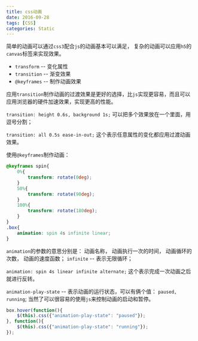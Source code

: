 ```yaml
---
title: css动画
date: 2016-09-28
tags: [CSS]
categories: Static
---
```


简单的动画可以通过`css3`配合`js`的动画基本可以满足，
复杂的动画可以应用`h5`的`canvas`标签来实现效果。

- `transform` -- 变化属性
- `transition` -- 渐变效果
- `@keyframes` -- 制作动画效果

应用`transition`制作动画的过渡效果是更好的选择，比`js`实现更容易，而且可以应用浏览器的硬件加速效果，实现更高的性能。

`transition: height 0.6s, background 1s;` 可以把多个效果放在一个里面，用逗号分割；

`transition: all 0.5s ease-in-out;` 这个表示任意属性的变化都应用过渡动画效果。

使用`@keyframes`制作动画：

```CSS
@keyframes spin{
    0%{
        transform: rotate(0deg);
    }
    50%{
        transform: rotate(90deg);
    }
    100%{
        transform: rotate(180deg);
    }
}
.box{
    animation: spin 4s infinite linear;
}
```
`animation`的参数的意思分别是： 动画名称， 动画执行一次的时间， 动画循环的次数， 动画的速度函数；
`infinite` -- 表示无限循环；

`animation: spin 4s linear infinite alternate;` 这个表示完成一次动画之后就进行反转。

`animation-play-state` -- 表示动画的运行状态，可以有俩个值： `paused, running`;
当然了可以很容易的使用`js`来控制动画的启动和暂停。

```js
box.hover(function(){
	$(this).css({"animation-play-state": "paused"});
}, function(){
    $(this).css({"animation-play-state": "running"});
});
```

